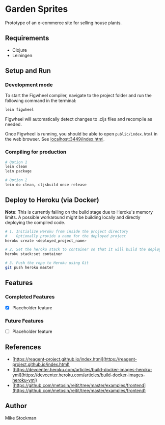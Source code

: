 # Garden Sprites

Prototype of an e-commerce site for selling house plants.

## Requirements
- Clojure
- Leiningen

## Setup and Run

### Development mode
To start the Figwheel compiler, navigate to the project folder and run the following command in the terminal:

```bash
lein figwheel
```

Figwheel will automatically detect changes to .cljs files and recompile as needed.

Once Figwheel is running, you should be able to open `public/index.html` in the web browser. See [localhost:3449/index.html](http://localhost:3449/index.html).

### Compiling for production

```bash
# Option 1
lein clean
lein package

# Option 2
lein do clean, cljsbuild once release
```

## Deploy to Heroku (via Docker)

**Note:** This is currently failing on the build stage due to Heroku's memory limits. A possible workaround might be building locally and directly deploying the compiled code.

```bash
# 1. Initialize Heroku from inside the project directory
#    Optionally provide a name for the deployed project
heroku create <deployed_project_name>

# 2. Set the heroku stack to container so that it will build the deployed app from the Dockerfile
heroku stack:set container

# 3. Push the repo to Heroku using Git
git push heroku master
```

## Features

### Completed Features
- [X] Placeholder feature

### Future Features
- [ ] Placeholder feature

## References
- [https://reagent-project.github.io/index.html](https://reagent-project.github.io/index.html)
- [https://devcenter.heroku.com/articles/build-docker-images-heroku-yml](https://devcenter.heroku.com/articles/build-docker-images-heroku-yml)
- [https://github.com/metosin/reitit/tree/master/examples/frontend](https://github.com/metosin/reitit/tree/master/examples/frontend)

## Author
Mike Stockman